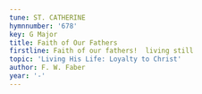 ```yaml
---
tune: ST. CATHERINE
hymnnumber: '678'
key: G Major
title: Faith of Our Fathers
firstline: Faith of our fathers!  living still
topic: 'Living His Life: Loyalty to Christ'
author: F. W. Faber
year: '-'
---
```

